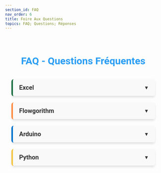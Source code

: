 ```yaml
---
section_id: FAQ
nav_order: 6
title: Foire Aux Questions
topics: FAQ; Questions; Réponses
---
```


<style>
/* Style général de la FAQ */
.faq-container {
  max-width: 900px;
  margin: 0 auto;
  padding: 20px;
  font-family: 'Roboto', sans-serif;
}

.faq-title {
  font-size: 32px;
  color: #2a9df4;
  text-align: center;
  margin-bottom: 40px;
}

/* Style des sections */
.faq-section {
  margin-bottom: 20px;
  border-left: 5px solid #2a9df4; /* Bande colorée */
  background: #fff;
  border-radius: 8px;
  box-shadow: 0 4px 6px rgba(0, 0, 0, 0.1);
  overflow: hidden;
}

.faq-section-title {
  font-size: 20px;
  font-weight: bold;
  padding: 15px 20px;
  color: #333;
  cursor: pointer;
  display: flex;
  justify-content: space-between;
  align-items: center;
  background-color: #f9f9f9;
  border-bottom: 1px solid #ddd;
  transition: background-color 0.3s ease;
}

.faq-section-title:hover {
  background-color: #f0f0f0;
}

.faq-section-title .arrow {
  font-size: 16px;
  transform: rotate(0deg);
  transition: transform 0.3s ease;
}

.faq-section.collapsed .faq-section-title .arrow {
  transform: rotate(-90deg);
}

.faq-content {
  padding: 20px;
  display: none;
  background-color: #fff;
  transition: all 0.3s ease;
}

/* Questions et réponses */
.faq-item {
  margin-bottom: 15px;
  overflow: hidden;
}

.faq-question {
  font-size: 18px;
  font-weight: bold;
  color: #2a9df4;
  margin-bottom: 5px;
}

.faq-answer {
  font-size: 16px;
  color: #555;
  line-height: 1.6;
}

/* Couleurs spécifiques aux sections */
.faq-section.excel {
  border-left-color: #1d6f42;
}
.faq-section.flowgorithm {
  border-left-color: #ff8c42;
}
.faq-section.arduino {
  border-left-color: #0072ce;
}
.faq-section.python {
  border-left-color: #f4c542;
}

/* Responsive Design */
@media (max-width: 768px) {
  .faq-title {
    font-size: 24px;
  }

  .faq-section-title {
    font-size: 18px;
  }

  .faq-question {
    font-size: 16px;
  }

  .faq-answer {
    font-size: 14px;
  }
}
</style>

<div class="faq-container">
  <h1 class="faq-title">FAQ - Questions Fréquentes</h1>

  <!-- Section Excel -->
  <div class="faq-section excel">
    <div class="faq-section-title">
      Excel
      <span class="arrow">▼</span>
    </div>
    <div class="faq-content">
      <div class="faq-item">
        <div class="faq-question">Question : Où télécharger Excel et comment l’installer ?</div>
        <div class="faq-answer">Réponse : Vous pouvez télécharger Excel depuis le site officiel de Microsoft ou via votre compte Office 365. Suivez les instructions d'installation après l'achat ou la connexion à votre compte.</div>
      </div>
      <div class="faq-item">
        <div class="faq-question">Question : Que faire si Excel ne démarre pas ou plante au lancement ?</div>
        <div class="faq-answer">Réponse : Essayez de réparer l’installation via le panneau de configuration de Windows ou mettez à jour le logiciel. Assurez-vous également que votre système d’exploitation est à jour.</div>
      </div>
    </div>
  </div>

  <!-- Section Flowgorithm -->
  <div class="faq-section flowgorithm">
    <div class="faq-section-title">
      Flowgorithm
      <span class="arrow">▼</span>
    </div>
    <div class="faq-content">
      <div class="faq-item">
        <div class="faq-question">Question : Où télécharger Flowgorithm et comment l’installer ?</div>
        <div class="faq-answer">Réponse : Flowgorithm est téléchargeable gratuitement sur le site officiel flowgorithm.org. Après le téléchargement, double-cliquez sur le fichier d’installation et suivez les instructions.</div>
      </div>
      <div class="faq-item">
        <div class="faq-question">Question : Pourquoi Flowgorithm ne s'ouvre pas ?</div>
        <div class="faq-answer">Réponse : Assurez-vous que Java est installé sur votre système. Flowgorithm nécessite Java pour fonctionner correctement. Mettez également à jour votre système.</div>
      </div>
    </div>
  </div>

  <!-- Section Arduino -->
  <div class="faq-section arduino">
    <div class="faq-section-title">
      Arduino
      <span class="arrow">▼</span>
    </div>
    <div class="faq-content">
      <div class="faq-item">
        <div class="faq-question">Question : Où télécharger l’IDE Arduino et comment l’installer ?</div>
        <div class="faq-answer">Réponse : Téléchargez l’IDE Arduino depuis le site officiel arduino.cc. Installez-le en suivant les instructions fournies après le téléchargement.</div>
      </div>
      <div class="faq-item">
        <div class="faq-question">Question : Pourquoi l’IDE Arduino ne détecte-t-il pas ma carte ?</div>
        <div class="faq-answer">Réponse : Assurez-vous que la carte est correctement connectée avec un câble USB fonctionnel. Vérifiez aussi que le bon port COM est sélectionné dans le menu Outils > Port.</div>
      </div>
    </div>
  </div>

  <!-- Section Python -->
  <div class="faq-section python">
    <div class="faq-section-title">
      Python
      <span class="arrow">▼</span>
    </div>
    <div class="faq-content">
      <div class="faq-item">
        <div class="faq-question">Question : Où télécharger Python et comment l’installer ?</div>
        <div class="faq-answer">Réponse : Téléchargez Python depuis le site officiel python.org. Pendant l'installation, cochez l'option Add Python to PATH pour faciliter son utilisation dans la ligne de commande.</div>
      </div>
      <div class="faq-item">
        <div class="faq-question">Question : Que faire si je vois l’erreur "ModuleNotFoundError" ?</div>
        <div class="faq-answer">Réponse : Cela signifie que le module que vous essayez d’importer n’est pas installé. Installez-le en utilisant la commande pip install nom_du_module.</div>
      </div>
    </div>
  </div>
</div>

<script>
document.addEventListener("DOMContentLoaded", function () {
  const sectionTitles = document.querySelectorAll(".faq-section-title");

  sectionTitles.forEach((title) => {
    title.addEventListener("click", function () {
      const section = this.parentElement;
      section.classList.toggle("collapsed");
      const content = section.querySelector(".faq-content");
      if (content.style.display === "block") {
        content.style.display = "none";
      } else {
        content.style.display = "block";
      }
    });
  });
});
</script>
